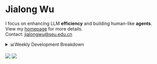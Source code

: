 #  Jialong Wu

I focus on enhancing LLM **efficiency** and building human-like **agents**.<br>
View my [homepage](https://callanwu.github.io/) for more details. <br>
Contact: jialongwu@seu.edu.cn

<details><summary>📊Weekly Development Breakdown</summary>

<!--START_SECTION:waka-->

```txt
From: 25 February 2025 - To: 04 March 2025

Total Time: 4 hrs 16 mins

Python     3 hrs 28 mins   ████████████████████▒░░░░   81.51 %
Other      38 mins         ███▓░░░░░░░░░░░░░░░░░░░░░   14.88 %
Bash       4 mins          ▒░░░░░░░░░░░░░░░░░░░░░░░░   01.94 %
JSON       4 mins          ▒░░░░░░░░░░░░░░░░░░░░░░░░   01.67 %
Text       0 secs          ░░░░░░░░░░░░░░░░░░░░░░░░░   00.01 %
```

<!--END_SECTION:waka-->

[![wakatime](https://wakatime.com/badge/user/c6720b29-9431-4a60-bc9d-e1fb2b6bd65f.svg)](https://wakatime.com/@c6720b29-9431-4a60-bc9d-e1fb2b6bd65f)
</details>

[![](https://img.shields.io/badge/Google%20Scholar-4385FE.svg?&color=d6d6d6&style=flat-square&logo=google-scholar)](https://scholar.google.com/citations?user=6eg2m4YAAAAJ)
![](https://komarev.com/ghpvc/?username=callanwu)
